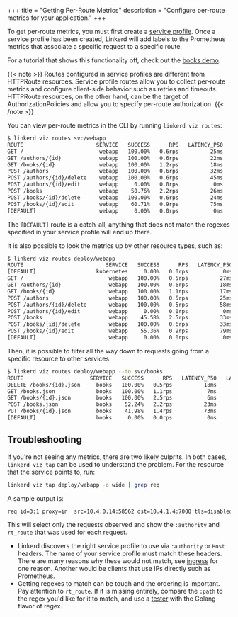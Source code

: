 +++
title = "Getting Per-Route Metrics"
description = "Configure per-route metrics for your application."
+++

To get per-route metrics, you must first create a
[service profile](../../features/service-profiles/). Once a service
profile has been created, Linkerd will add labels to the Prometheus metrics that
associate a specific request to a specific route.

For a tutorial that shows this functionality off, check out the
[books demo](../books/#service-profiles).

{{< note >}}
Routes configured in service profiles are different from HTTPRoute resources.
Service profile routes allow you to collect per-route metrics and configure
client-side behavior such as retries and timeouts. HTTPRoute resources, on the
other hand, can be the target of AuthorizationPolicies and allow you to specify
per-route authorization.
{{< /note >}}

You can view per-route metrics in the CLI by running `linkerd viz routes`:

```bash
$ linkerd viz routes svc/webapp
ROUTE                       SERVICE   SUCCESS      RPS   LATENCY_P50   LATENCY_P95   LATENCY_P99
GET /                        webapp   100.00%   0.6rps          25ms          30ms          30ms
GET /authors/{id}            webapp   100.00%   0.6rps          22ms          29ms          30ms
GET /books/{id}              webapp   100.00%   1.2rps          18ms          29ms          30ms
POST /authors                webapp   100.00%   0.6rps          32ms          46ms          49ms
POST /authors/{id}/delete    webapp   100.00%   0.6rps          45ms          87ms          98ms
POST /authors/{id}/edit      webapp     0.00%   0.0rps           0ms           0ms           0ms
POST /books                  webapp    50.76%   2.2rps          26ms          38ms          40ms
POST /books/{id}/delete      webapp   100.00%   0.6rps          24ms          29ms          30ms
POST /books/{id}/edit        webapp    60.71%   0.9rps          75ms          98ms         100ms
[DEFAULT]                    webapp     0.00%   0.0rps           0ms           0ms           0ms
```

The `[DEFAULT]` route is a catch-all, anything that does not match the regexes
specified in your service profile will end up there.

It is also possible to look the metrics up by other resource types, such as:

```bash
$ linkerd viz routes deploy/webapp
ROUTE                          SERVICE   SUCCESS      RPS   LATENCY_P50   LATENCY_P95   LATENCY_P99
[DEFAULT]                   kubernetes     0.00%   0.0rps           0ms           0ms           0ms
GET /                           webapp   100.00%   0.5rps          27ms          38ms          40ms
GET /authors/{id}               webapp   100.00%   0.6rps          18ms          29ms          30ms
GET /books/{id}                 webapp   100.00%   1.1rps          17ms          28ms          30ms
POST /authors                   webapp   100.00%   0.5rps          25ms          30ms          30ms
POST /authors/{id}/delete       webapp   100.00%   0.5rps          58ms          96ms          99ms
POST /authors/{id}/edit         webapp     0.00%   0.0rps           0ms           0ms           0ms
POST /books                     webapp    45.58%   2.5rps          33ms          82ms          97ms
POST /books/{id}/delete         webapp   100.00%   0.6rps          33ms          48ms          50ms
POST /books/{id}/edit           webapp    55.36%   0.9rps          79ms         160ms         192ms
[DEFAULT]                       webapp     0.00%   0.0rps           0ms           0ms           0ms
```

Then, it is possible to filter all the way down to requests going from a
specific resource to other services:

```bash
$ linkerd viz routes deploy/webapp --to svc/books
ROUTE                     SERVICE   SUCCESS      RPS   LATENCY_P50   LATENCY_P95   LATENCY_P99
DELETE /books/{id}.json     books   100.00%   0.5rps          18ms          29ms          30ms
GET /books.json             books   100.00%   1.1rps           7ms          12ms          18ms
GET /books/{id}.json        books   100.00%   2.5rps           6ms          10ms          10ms
POST /books.json            books    52.24%   2.2rps          23ms          34ms          39ms
PUT /books/{id}.json        books    41.98%   1.4rps          73ms          97ms          99ms
[DEFAULT]                   books     0.00%   0.0rps           0ms           0ms           0ms
```

## Troubleshooting

If you're not seeing any metrics, there are two likely culprits. In both cases,
`linkerd viz tap` can be used to understand the problem. For the resource that
the service points to, run:

```bash
linkerd viz tap deploy/webapp -o wide | grep req
```

A sample output is:

```bash
req id=3:1 proxy=in  src=10.4.0.14:58562 dst=10.4.1.4:7000 tls=disabled :method=POST :authority=webapp:7000 :path=/books/24783/edit src_res=deploy/traffic src_ns=default dst_res=deploy/webapp dst_ns=default rt_route=POST /books/{id}/edit
```

This will select only the requests observed and show the `:authority` and
`rt_route` that was used for each request.

- Linkerd discovers the right service profile to use via `:authority` or
  `Host` headers. The name of your service profile must match these headers.
  There are many reasons why these would not match, see
  [ingress](../../features/ingress/) for one reason. Another would be clients that
  use IPs directly such as Prometheus.
- Getting regexes to match can be tough and the ordering is important. Pay
  attention to `rt_route`. If it is missing entirely, compare the `:path` to
  the regex you'd like for it to match, and use a
  [tester](https://regex101.com/) with the Golang flavor of regex.
